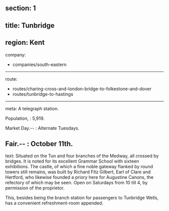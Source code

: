 section: 1
----
title: Tunbridge
----
region: Kent
----
company:
- companies/south-eastern
----
route:
- routes/charing-cross-and-london-bridge-to-folkestone-and-dover
- routes/tunbridge-to-hastings
----
meta: A telegraph station.

Population,
: 5,919.

Market Day.--
: Alternate Tuesdays.

Fair.--
: October 11th.
----
text: Situated on the Tun and four branches of the Medway, all crossed by bridges. It is noted for its excellent Grammar School with sixteen exhibitions. The castle, of which a fine noble gateway flanked by round towers still remains, was built by Richard Fitz Gilbert, Earl of Clare and Hertford, who likewise founded a priory here for Augustine Canons, the refectory of which may be seen. Open on Saturdays from 10 till 4, by permission of the proprietor.

This, besides being the branch station for passengers to Tunbridge Wells, has a convenient refreshment-room appended.